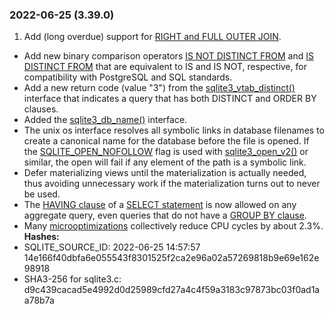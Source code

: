 ### 2022\-06\-25 (3\.39\.0\)

1. Add (long overdue) support for [RIGHT and FULL OUTER JOIN](lang_select.html#rjoin).
- Add new binary comparison operators [IS NOT DISTINCT FROM](lang_expr.html#isdf) and [IS DISTINCT FROM](lang_expr.html#isdf)
 that are equivalent to IS and IS NOT, respective, for compatibility with
 PostgreSQL and SQL standards.
- Add a new return code (value "3") from the [sqlite3\_vtab\_distinct()](c3ref/vtab_distinct.html)
 interface that indicates a query that has both DISTINCT and ORDER BY
 clauses.
- Added the [sqlite3\_db\_name()](c3ref/db_name.html) interface.
- The unix os interface resolves all symbolic links in database
 filenames to create a canonical name for the database before the
 file is opened.
 If the [SQLITE\_OPEN\_NOFOLLOW](c3ref/c_open_autoproxy.html) flag is used with [sqlite3\_open\_v2()](c3ref/open.html)
 or similar, the open will fail if any element of the path is a
 symbolic link.
- Defer materializing views until the materialization
 is actually needed, thus avoiding unnecessary work if the materialization turns
 out to never be used.
- The [HAVING clause](lang_select.html#resultset) of a [SELECT statement](lang_select.html) is now allowed on any aggregate query,
 even queries that do not have a [GROUP BY clause](lang_select.html#resultset).
- Many [microoptimizations](cpu.html#microopt) collectively reduce CPU cycles by about 2\.3%.
**Hashes:**
- SQLITE\_SOURCE\_ID: 2022\-06\-25 14:57:57 14e166f40dbfa6e055543f8301525f2ca2e96a02a57269818b9e69e162e98918
- SHA3\-256 for sqlite3\.c: d9c439cacad5e4992d0d25989cfd27a4c4f59a3183c97873bc03f0ad1aa78b7a




